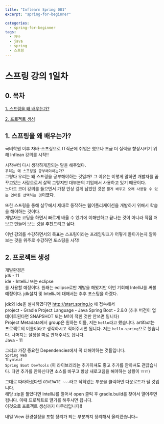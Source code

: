 ```yaml
---
title: "Inflearn Spring 001"
excerpt: "spring-for-beginner"

categories:
  - spring-for-beginner
tags:
  - 자바
  - java
  - spring
  - 스프링
---
```


# 스프링 강의 1일차

## 0. 목차

[1. 스프링을 왜 배우는가?](#1.-스프링을-왜-배우는가?)

[2. 프로젝트 생성](#2.-프로젝트-생성)

## 1. 스프링을 왜 배우는가?

국비학원 이후 자바-스프링으로 IT직군에 취업은 했으나 조금 더 실력을 향상시키기 위해 Inflean 강의를 시작!!  

시작부터 다시 생각하게끔되는 말을 해주었다.  
`우리는 왜 스프링을 공부해야하는가?`  
그렇다 우리는 왜 스프링을 공부해야하는 것일까? 그 이유는 이렇게 말하면 개발자를 꿈꾸고있는 사람으로서 살짝 그렇지만 대부분의 기업에서 사용하고 있기 때문이다.  
노마드 코더 강의를 들으면서 가장 인상 깊게 남았던 것은 `짧게 배우고 오래 사용할 수 있는 언어를 선택하는 것`이였다.

또한 스프링을 통해 실무에서 제대로 동작하는 웹어플리케이션을 개발하기 위해서 학습을 해야하는 것이다.  
개발자는 코딩을 하면서 빠르게 배울 수 있기에 이해만하고 끝나는 것이 아니라 직접 쳐보고 만들어 보는 것을 추천드리고 싶다.

이번 강의를 수강하면서의 목표는 스프링이라는 프레임워크가 어떻게 돌아가는지 알아보는 것을 위주로 수강하면 포스팅을 시작!

## 2. 프로젝트 생성

개발환경은  
jdk - 11  
ide - IntelliJ 또는 eclipse  
를 사용할 예정이다. 원래는 eclipse로만 개발을 해봤지만 이번 기회에 IntelliJ를 써볼 예정이다. jdk설치 및 IntelliJ에 대해서는 추후 포스팅을 하겠다.

jdk와 ide을 설치하였다면 http://start.spring.io 에 접속해서  
project - Gradle Project
Language - Java
Spring Boot - 2.6.0 (추후 버전이 업데이트된다면 SNAPSHOT 또는 M1이 적힌 것만 안쓰면 됩니다)  
Project Metadata에서 group은 원하는 이름, 저는 `hello`라고 했습니다. artifact는 프로젝트의 이름이라고 생각하시고 적어주시면 됩니다. 저는 `hello-spring`으로 했습니다. 나머지는 설정을 따로 안해주셔도 됩니다.  
Java - 11

그리고 가장 중요한 Dependencies에서 꼭 더해야하는 것들입니다.  
`Spring Web`  
`Thymleaf`  
`Spring Boot DevTools` (이 라이브러리는 추가하셔도 좋고 추가를 안하셔도 괜찮습니다. 다만 추가를 안하신다면 소스를 바꾸고 항상 새로고침을 해야하는 상황이 ㅠㅠ)


그대로 따라하셨다면 `GENERATE ~~~`라고 적혀있는 부분을 클릭하면 다운로드가 될 것입니다.  
해당 zip을 풀었다면 IntelliJ를 열어서 open 클릭 후 gradle.build를 찾아서 열어주면 됩니다. 이때 프로젝트로 열기를 해주시면 됩니다.  
이것으로 프로젝트 생성까지 마무리입니다!!

내일 View 환경설정을 포함 정리가 되는 부분까지 정리해서 올리겠습니다~

